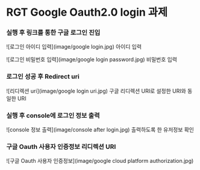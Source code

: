 # RGT Google Oauth2.0 login 과제

### 실행 후 링크를 통한 구글 로그인 진입
![로그인 아이디 입력](image/google login.jpg)
아이디 입력  

![로그인 비밀번호 입력](image/google login password.jpg)
비밀번호 입력  

### 로그인 성공 후 Redirect uri
![리디렉션 uri](image/google login uri.jpg)
구글 리디렉션 URI로 설정한 URI와 동일한 URI  

### 실행 후 console에 로그인 정보 출력
![console 정보 출력](image/console after login.jpg)
출력하도록 한 유저정보 확인

### 구글 Oauth 사용자 인증정보 리디렉션 URI
![구글 Oauth 사용자 인증정보](image/google cloud platform authorization.jpg)